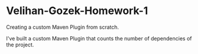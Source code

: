 # Velihan-Gozek-Homework-1
Creating a custom Maven Plugin from scratch.

I've built a custom Maven Plugin that counts the number of dependencies of the project. 
